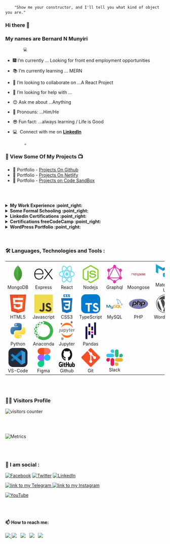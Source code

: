             
        "Show me your constructor, and I'll tell you what kind of object you are." 
<base target="_blank">


### Hi there 👋 
### My names are Bernard N Munyiri

            💻
- 🎆 I’m currently ... Looking for front end employment opportunities
- 📚 I’m currently learning ... MERN
- 🔗 I’m looking to collaborate on ...A React Project
- 🙏 I’m looking for help with ... 
- 😊 Ask me about ...Anything
- 👴 Pronouns: ...Him/He
- 😎 Fun fact: ...always learning / Life is Good
- :computer: &nbsp;Connect with me on **[LinkedIn](www.linkedin.com/in/bernard-njiru-munyiri)** 

           ☕
               
   
     
### 👀 View Some Of My Projects 📺

- 📜 Portfolio - [Projects On Github](https://github.com/bmunyiri?tab=repositories)
- 📜 Portfolio - [Projects On Netlify](https://app.netlify.com/teams/bmunyiri/sites)
- 📜 Portfolio - [Projects on Code SandBox](https://codesandbox.io/u/bmunyiri)

<br/><br/>

<!-- start work experience section -->
<details>
<summary><b> My Work Experience :point_right: </b></summary>
<table>
  <thead>
    <tr>
      <th>Job Name</th>
      <th>Roles & responsibilities</th>
      <th>Duration</th>
    </tr>
  </thead>
  <tbody>
    <tr>
      <td><b><a href="https://www.kenyawebprofessionals.com/">Developer at Kenya Web Professionals</a> </b></td>
      <td>WordPress Developer</td>
      <td>July 2012 - Present</td>
    </tr>
  	<tr>
      <td><b><a href="https://creativeoptionsmd.com/">Weekends Residential Counselor at Creative Options Inc</a> </b></td>
      <td>Group Home Manager on Weekends</td>
      <td>February 2002 - December 2011</td>
    </tr>
    <tr>
      <td><b><a href="https://bmsi.org/">Staff Accountant at Baltimore Medical Systems</a> </b></td>
      <td>General Ledger Reconcilaitions. Bank Reconcilations. Generation of daily reports. Track budgets and variances. Monthly financial reports. Using MS Navision and other softwre.</td>
      <td>December 2006 - January 2009</td>
    </tr>
     <tr>
      <td><b><a href="https://www.capitalfm.co.ke/news/">Divisional Accountant at Capital Group</a></b></td>
      <td>Accounting functions up to final reports for Capital Pagers and Capital Real-Time.</td>
      <td>Oct 2000 - January 2002</td>
    </tr>
  </tbody>
</table>
</details>
<!-- end work experience section -->  
<!-- start work project section -->
<details>
<summary><b> Some Formal Schooling :point_right:</b></summary>
<table>
  <thead>
    <tr>
      <th>School Name</th>
      <th>Program Enrolled</th>
      <th>Description</th>
                <th>Duration</th>
    </tr>
  </thead>
  <tbody>
    <tr>
      <td><a href='https://www.towson.edu/'>Towson University</a></td>
      <td>Accounting Major </td>
      <td>The accounting major provides the necessary accounting courses to prepare students for the CPA exam and public accounting careers in auditing, tax accounting, cost accounting or managerial accounting.</td>
                <td>Fall 2007 - Spring 2011</td>
    </tr>
    <tr>
      <td><a href='https://www.ccbcmd.edu/'>Community College of Baltimore County</a></td>
      <td>Applied Science</td>
      <td>An AAS degree often provides a scientific or technical education to prepare you to enter the workforce after graduation.</td>
                  <td>Spring 2002 - Spring 2006</td>
    </tr>
    </tbody>
</table>
</details>
<!-- end work project section -->

<!-- start work project section -->
<details>
<summary><b>Linkedin Certifications :point_right:</b></summary>
<table>
  <thead>
    <tr>
      <th>LinkedIn Learning Certificate</th>
      <th>Course Enrolled</th>
      <th>Description</th>
    </tr>
  </thead>
  <tbody>  
               <tr>
      <td><a href='https://www.linkedin.com/learning/certificates/69a164a271bd55932afcf454177703ae2e131b934221cd62f3832ec61e3eb94a?trk=share_certificate%20#informationmanagement.'>Course
Information Management: Document Security</a></td>
      <td>Course
Information Management: Document Security</td>
      <td>Learn how to balance the need for cloud-based collaboration with document security best practices. In this course, Phil Gold explores how to structure an enterprise content management solution that ensures that documents are both collaborative and safe. Phil begins by reviewing basic server and security concepts, including different server structures, multilevel authentication layers, and data retention policies. He then discusses how to set security levels that don't negatively impact productivity, provide access for remote employees, and manage permissions. To wrap up, he shares best practices that can empower users to keep their documents secure.
                  Learning objectives:
Identify the group of people to be notified when making a document policy or procedure change.
Recognize which types of documentation requires higher levels of security.
Name the two rights available at folder level during collaboration.
Recall the purpose of version control.
Determine which application allows multiple libraries with custom permissions.
Identify the term used for add-ins within the SharePoint application.
Explain the most common cause of data breaches</td>
    </tr>     
              <tr>
      <td><a href='https://www.linkedin.com/learning/certificates/ee9e0029db5e7f5c631a4af60bfa7092991cee28bb28da495ec3682b406aa5bf?trk=share_certificate #worklifebalance #careermanagement.'>Building a Flexible Career</a></td>
      <td>Building a Flexible Career</td>
      <td>Do you want to work from home, adopt a more flexible schedule, or transition to a freelance role? Flexible work options for career-oriented professionals have been rapidly expanding, but it's not always easy knowing how to break into the market. This course is designed to help you build a career that fits your life, whether that means finding a new job or asking for more flexibility in your current position. Brie Reynolds teaches you about the growing flexible job market and shows how to build skills to be successful. She also introduces strategies to convince your current employer to offer flexible work, and to find legitimate and professional flexible job listings. Plus, get resume and interview prep tips to get hired. If you want to break out of the 9 to 5 or find better balance between work and life, this is the course for you.
__Learning objectives:__
Recognize how common flexible jobs are in the economy.
Identify what area is leading the economy in flexible jobs.
Recall what you should do before talking with your manager about flexible work opportunities.
Explain the problem with using the key phrase “work from home” when searching for jobs online.
Identify when during the interview process you should explore the possibility of flexible work.
                          </td>
    </tr>         <tr>
      <td><a href='https://www.linkedin.com/learning/certificates/9cc0a0433fa4e89d0be4109ad249b8ff581df19e1b1ccaf1e53798f23d1dad8b?trk=share_certificate%20#xaas.'>Everything as a Service (XaaS) is the Future of Business</a></td>
      <td>Everything as a Service (XaaS) is the Future of Business</td>
      <td>The world of work is moving rapidly from on premises to online. Everything as a Service (XaaS)—a category of computing that allows individuals and organizations to easily acquire a variety of computing-related services over the internet—is fueling this digital transformation. Curious about how XaaS can help you compete in a rapidly evolving global marketplace? This course can help. Tune in to learn what XaaS is in business terms, how it can help your organization, and the skills and prerequisites you need to implement it.

Instructor Jonathan Reichental begins by demystifying the origins of XaaS, as well as the most important as-a-service models, such as software as a service (SaaS), infrastructure as a service (IaaS), and platform as a service (PaaS). He then lays out why XaaS needs to be part of any digital transformation strategy, as well as what to know before implementing it. Plus, he provides a case study that shows how XaaS is being used by real-world businesses.</td>
    </tr>             <tr>
      <td><a href='https://www.linkedin.com/learning/certificates/173402eb66ef13bf89cbc4e90ae0528f81251d0c7a730cd13fdc2ba6150397da?trk=share_certificate #mongodb.'>MongoDB Essential Training</a></td>
      <td>MongoDB Essential Training</td>
      <td>MongoDB is a NoSQL document database with an expressive and intuitive query language. While MongoDB is easy to get started with, there is more to using MongoDB than storing and retrieving JSON documents. In this course, Naomi Pentrel teaches MongoDB essentials, covering CRUD operations, aggregation pipelines, and drivers as well as advanced database features and database administration topics. If you’re looking for the knowledge to run MongoDB effectively in production, how to perform advanced queries, and how to administer databases, join Naomi in this course.</td>
    </tr>  
                <tr>
      <td><a href='https://www.linkedin.com/learning/certificates/efcf272499c039ac4087f5a85fc6d624e4bca02474f84be4cd88d970212b7b14?trk=share_certificate%20#industry40.'>Foundations of the Fourth Industrial Revolution (Industry 4.0)</a></td>
      <td>Foundations of the Fourth Industrial Revolution (Industry 4.0)</td>
      <td>The world is being transformed by a fourth industrial revolution. Sometimes referred to as Industry 4.0 or I4.0, the fourth industrial revolution takes the digital revolution a step further. The technology at its center—large-scale, low-cost automation and machine intelligence—has the potential to affect how we learn, work, move, communicate, and interact. This lecture-based series reviews the disruptive changes underway in science and culture and their impact on the future. Learn about the main technologies that are emerging, including artificial intelligence and blockchain, and their effect on cities, industries, and people. Dr. Jonathan Reichental also explains how people can take action to ensure Industry 4.0 doesn't leave anybody behind.</td>
    </tr>  
              <tr>
      <td><a href='https://www.linkedin.com/learning/certificates/f5f0839a64f16374effe2860ed7a54957426238f871725c02b2a055bf59f431f?trk=share_certificate #mongodb.'>Advanced MongoDB Code Challenges</a></td>
      <td>Advanced MongoDB Code Challenges</td>
      <td>MongoDB is one of the most popular nonrelational databases in the world. If you’re looking to build out your skill set, your best move may be to dive right in. In this approachable, hands-on course, instructor John Cokos leads intermediate to advanced users through a series of practical coding challenges to help you get the most out of MongoDB. Learn how to query or find using aggregation pipelines to process documents, sort and group records, shape your output, and create calculated fields. Along the way, you’ll build out your toolbox with the necessary skills to work with multiple documents and relationships.</td>
    </tr>
                  <tr>
      <td><a href='https://www.linkedin.com/learning/certificates/1532185e8744eafafdc555bbf3cbb7133f37850e4d2347cb73e65a85d535f866?trk=share_certificate #jobsearchstrategies.'>Finding a Remote Job</a></td>
      <td>Finding a Remote Job</td>
      <td>Do you want a remote job? Do you want more job flexibility? Do you want to be able to work from anywhere? If you are looking for a job that aligns with your life, then a remote job might be right for you. Mike Gutman, remote work consultant and former marketing director at FlexJobs, explains how the remote job market has shifted and how you can position yourself to build a remote career. He goes over the pitfalls to avoid, how to build a remote-friendly resume and cover letter, regardless of your remote experience, and how to navigate the remote job search, application, and interview process. This course is designed to help you get your resume to the top of the stack, so you can land that next remote job and invest in your remote skills for the long haul.</td>
    </tr>
               <tr>
      <td><a href='https://www.linkedin.com/learning/certificates/7952ae5dc06fff594eb49e0d26f10fd20aaa842e9d5a0340a12159f28d451834?trk=share_certificate #telecommuting #virtualoffice.'>Remote Work Foundations</a></td>
      <td>Remote Work Foundations</td>
      <td>When you unlock the power of remote work, you can ditch your commute, work where you focus best, and spend more time doing things you love, all while advancing your career. In this course, coach Mike Gutman from FlexJobs shows how to use today's cloud-based communication and collaboration tools to get work done from anywhere, while remaining connected to your organization. He reveals how you can create a productive work environment at home or around town by structuring your day correctly and avoiding distractions. He also explains how to build rapport with remote colleagues so you feel like you're part of the team and succeed in your remote career. Watch this course to learn how to work productively, when and where you want, and achieve the freedom and flexibility you need for a more balanced life.

Note: This course was featured in Market Watch, Inc., Fortune, Forbes, and Entrepreneur.</td>
    </tr>
    <tr>
      <td><a href='https://www.linkedin.com/learning/certificates/297ed42265b3be5edbebf0787e049d0e79677ed52505193f69d173978dc0beab?trk=share_certificate%20#remoteteammanagement.'>Managing Virtual Teams</a></td>
      <td>Managing Virtual Teams</td>
      <td>Working remotely has been on the rise for many years now, with research showing that hiring managers expect nearly half of all their workers to be working remotely over the next decade. While many trends feed into this way of organizing work, managing the work effectively will be key to the success of organizations globally. In this course, instructor Phil Gold provides managers with a clear approach for getting the most out of their remote teams. He zeros in on the key factors that will ensure productivity, engagement, and growth, as well as a manager’s role in building trust, removing roadblocks, nurturing connections with team members, and setting clear goals.

Note: This course was featured in Market Watch, Inc., Fortune, Forbes, and Entrepreneur.</td>
    </tr>
    <tr>
      <td><a href='https://www.linkedin.com/learning/certificates/94677df6f9d7a9fe83932d20a2366aa94bbf90fc73205498c2ee79cc679250d0?trk=share_certificate%20#php.'>PHP Essential Training</a></td>
      <td>PHP Essential Training</td>
      <td>PHP is a popular programming language that you can use to write simple code for web pages. If you have been using HTML to develop websites, learning PHP will allow you to create dynamic pages. In this course, learn the fundamentals of PHP. Kevin Skoglund covers concepts such as how to embed PHP code into an HTML page, and reviews the basic PHP data types such as strings and arrays. He also covers the different control structures in PHP, how to work with built-in PHP functions, and how to define your own custom functions.</td>
    </tr>
                  <tr>
      <td><a href='https://www.linkedin.com/learning/certificates/3e37b9501fab768cc4b4b20fe21effe40fbb546a7a06889271d55783d201c773?trk=share_certificate #digitaltransformation.'>Digital Transformation</a></td>
      <td>Digital Transformation</td>
      <td>It seems as though everywhere you turn, digital transformation is happening. But what is digital, exactly, and what does it encompass? In this course, instructor Peter High helps business leaders better understand the definition of the term; the implications for people, processes, and technology; the risks of ignoring the digital transformation trend; and the rewards one can garner from riding this wave. Learn about the different stages of digital maturity, and the best ways to draw inspiration and insights from digital native companies like Google, Amazon, and Netflix, as well as from digital immigrant companies like FedEx and Domino's Pizza. He also covers the ideal backgrounds of digital leaders. Peter wraps up the course by explaining how to create a strategic digital transformation plan for your organization.</td>
    </tr>
                  <tr>
      <td><a href='https://www.linkedin.com/learning/certificates/692d646933c37f6e1c8f4f36d75365af14b61961f8ff3abf6c7da59ce3414fc3?trk=share_certificate #wordpress.'>WordPress 5 Essential Training</a></td>
      <td>WordPress 5 Essential Training</td>
      <td>WordPress powers millions of blogs and websites. Available in 180 languages, WordPress can be hosted on any server, accessed in any browser, and built into almost anything you imagine: blog, portfolio, website, or online store. Learn how to create your own web experiences with this powerful and open-source publishing platform. Instructor Morten Rand-Hendriksen helps you get the most out of WordPress and create feature-rich blogs and websites. Morten explains how to create and publish posts and pages; create and edit blocks; and define reusable content blocks to take full advantage of the new block editor codenamed "Gutenberg."

Note: This course covers WordPress 5. The training will be updated as WordPress evolves.</td>
    </tr>
                  <tr>
      <td><a href='https://www.linkedin.com/learning/certificates/6db1ff6fe7ec8f36620d7b4b4b398bc89bd143468865f778e720c160731f8a49?trk=share_certificate #teamwork.'>Teamwork Foundations</a></td>
      <td>Teamwork Foundations</td>
      <td>Whatever job you do, it’s likely you work in a team. Your performance will depend on your ability to work successfully with other people. Learn the qualities of effective teams and the role you, as a team member, play in creating a healthy, productive team in this course taught by management trainer Chris Croft. In addition to the importance of knowing your own strengths and weaknesses, Chris emphasizes the significance of delivering what is expected of you, listening to other team members, communicating clearly, playing more than one role, and being supportive. The training is jam-packed with practical ideas to become a great team player and help you and your organization become more successful.</td>
    </tr>
                  <tr>
      <td><a href='https://www.linkedin.com/learning/certificates/71613106ca8d9cde1de2c41c76344d7bc0cafdd3fc804ab747c489c2a0245545?trk=share_certificate #javascript.'>JavaScript: Patterns</a></td>
      <td>JavaScript: Patterns</td>
      <td>For the past two decades, programmers have structured both their code and their conversations about code around the patterns first described in Design Patterns, the classic Gang of Four book. JavaScript programmers have participated in these conversations, but the patterns discussed mostly fit in the world of orthodox object-oriented programming. In this course, Emmanuel Henri explains how these patterns fit with JavaScript. He demystifies the purpose of some of the most common patterns, providing code examples along the way. Learn about key creational, structural, and behavioral design patterns, and how you can apply each of them in your JavaScript code.</td>
    </tr>
                  <tr>
      <td><a href='https://www.linkedin.com/learning/certificates/301cb3050cf59c7de3ecfe0db1c59e64c14801933a6a52f6887d3ca17dbb6faa?trk=share_certificate #careermanagement.'>Get Ready for Your Coding Interview</a></td>
      <td>Get Ready for Your Coding Interview</td>
      <td>If you've nabbed an interview for a software development position, it's likely that you'll have to face a common hurdle—the coding interview. If you're not sure what to expect, or you'd like to brush up on the essential topics that candidates are often tested on, then this course is for you.

Follow YK Sugishita as he explains what to keep in mind as you prepare for coding interviews. YK covers useful concepts that can help you master your interview, followed by practice problems that test what you know. YK reviews key concepts such as two-dimensional arrays, time complexity, Big-O notation, and hash tables. To wrap up, he shares a few tips for acing your interview, such as how to come up with an optimal solution. Even if you're not prepping for an upcoming job interview, tackling the coding problems covered in this course is a great way to sharpen your programming skills.</td>
    </tr>
                  <tr>
      <td><a href='https://www.linkedin.com/learning/certificates/ad3a880dd06590de4a860dfb6f785e0d4197792fa23b4755dd4c6714b32ab63b?trk=share_certificate #javascript.'>JavaScript: Maps and Sets</a></td>
      <td>JavaScript: Maps and Sets</td>
      <td>Programming languages are always evolving and changing, and JavaScript is no exception. Over time, JavaScript has grown, and many new aspects have been added, including maps and sets. JavaScript maps and sets may sound simple, but they aren't quite the same as their counterparts in other programming languages. In this course, software engineer Jamie Pittman covers the ins and outs of JavaScript maps and sets, their syntax, how they work, and how to integrate them into your daily coding practice. Topics covered include a general overview of these features, when and where to use them, their WeakMap and WeakSet versions, and the various methods and properties associated with them.</td>
    </tr>
                  <tr>
      <td><a href='https://www.linkedin.com/learning/certificates/37a56b3e63d64b8c687bae643ca243c280dbc9f046fed7416d7cf7873b7dff20?trk=share_certificate #expressjs.'>Express Essential Training</a></td>
      <td>Express Essential Training</td>
      <td>Are you looking for a quick introduction on the basics of using Express? Express is a flexible, minimalist framework that sits on top of Node.js, allowing you to build powerful websites and web applications with quick and easy-to-use APIs. In this course, full-stack software engineer Jamie Pittman shows you how to get started with this engaging, popular framework.

Learn the basics of how to set up Express, create a server, and build an application with the Express application generator. Explore essential routing concepts, core HTTP methods, JavaScript handler code, and how to work with middleware. Get tips on how to debug an Express application and use Express with other available databases. And because security is a top concern for all developers, Jamie shares best practices for structuring your environment for safety.</td>
    </tr>
                  <tr>
      <td><a href='https://www.linkedin.com/learning/certificates/13ab0de284e485c55409eea5441662516d757305ae434ccce41936e6e7766574?trk=share_certificate #reacthooks.'>React Hooks</a></td>
      <td>React Hooks</td>
      <td>React Hooks embed logic into functions in new React applications. In this course, instructor Eve Porcello covers various styles of Hooks usage and ways to integrate them into your programming workflow. She tells you how Hooks came to be part of the library, then walks you through how to install Create React App. Eve covers how you can use the useState Hook to handle different types of state variables and work with component trees. The useEffect Hook can be used for several application side effects, whenever the state of the app changes. Eve teaches you how to work with the dependency array effect and fetch data with the useEffect Hook. Next, she explains several additional Hooks and steps through the process of creating custom Hooks. In conclusion, Eve shows you some different directions you can pursue to improve your knowledge of the React ecosystem.</td>
    </tr>
    </tbody>
</table>
</details>
<!-- end work project section -->
<!-- start work project section -->
<details>
<summary><b>Certifications freeCodeCamp :point_right:</b></summary>
<table>
  <thead>
    <tr>
      <th>freeCodeCamp Learning Certificate</th>
      <th>Program Enrolled</th>
      <th>Description</th>
    </tr>
  </thead>
  <tbody>
                <tr>
      <td><a href='https://www.freecodecamp.org/certification/Bernard-N-Munyiri/front-end-development-libraries'>Front End Development Libraries</a></td>
      <td>Front End Development Libraries</td>
      <td>Developer Certification, representing approximately 300 hours of coursework..</td>
    </tr>
    <tr>
      <td><a href='https://www.freecodecamp.org/certification/Bernard-N-Munyiri/javascript-algorithms-and-data-structures'>JavaScript Algorithms and Data Structures</a></td>
      <td>Front End Development Libraries</td>
      <td>Developer Certification, representing approximately 300 hours of coursework..</td>
    </tr>
    <tr>
      <td><a href='https://www.freecodecamp.org/certification/Bernard-N-Munyiri/responsive-web-design'</a>Responsive Web Design</td>
      <td>Responsive Web Design</td>
      <td>Developer Certification, representing approximately 300 hours of coursework..</td>
    </tr>
    </tbody>
</table>
</details>
<!-- end work project section -->
<!-- start work experience section -->
<details>
<summary><b> WordPress Portfolio :point_right: </b></summary>
<table>
  <thead>
    <tr>
      <th>Company Name</th>
      <th>Website Link</th>
      </tr>
  </thead>
  <tbody>
    <tr>
                <td>Kenya Web Professionals</td>
      <td><a href='https://kenyawebprofessionals.com'>Kenya Web Professionals</a></td>
    </tr>
                 <tr>
                             <td>Aqua Systems Kenya</td>
   <td><a href='https://aquasystemskenya.co.ke'>Aqua Systems Kenya</a></td>
    </tr>
                 <tr>
                             <td>My lil Store Kenya </td>
    <td><a href='http://mylilstorekenya.com'>My lil Store Kenya</a></td>
    </tr>
              <tr>
                          <td>Safes and Office Security Ltd</td>
                        <td><a href='http://safesandofficesecurity.com'>Safes and Office Security Ltd</a></td>
              </tr>
                <tr>
                          <td>Synergy International ICCT</td>
                          <td><a href='http://www.synergyicct.org'>Synergy International ICCT</a></td>
              </tr>
                <tr>
                          <td>Manufacturers & Suppliers (K) Ltd</td>
                        <td><a href='https://mslabrasives.com'>Manufacturers & Suppliers (K) Ltd</a></td>
              </tr>
                <tr>
                          <td>iNFiNiTY Baisikeli Ltd</td>
                         <td><a href='https://infinity.ke'>iNFiNiTY Baisikeli Ltd</a></td>
              </tr>
                <tr>
                          <td>MacDavidson Consulting Group Limited</td>
                          <td><a href='http://www.macdavidson.co.ke'>MacDavidson Consulting Group Limited</a></td>
              </tr>
                <tr>
                          <td>Stoic The Award-Winning Company</td>
                          <td><a href='http://stoiccarcentre.com'>Stoic The Award-Winning Company</a></td>
              </tr>
    </tbody>
</table>
</details>
<!-- end work experience section -->  

<br/>
<br/>

### :hammer_and_wrench: Languages, Technologies and Tools :


<table>
  <tr>
    <td align="center" width="96">
      <a >
        <img src="./mongodb-original.svg" width="60" height="60" alt="MongoDB" />
      </a>
      <br>MongoDB
    </td>
    <td align="center" width="96">
      <a >
        <img src="./express-original.svg" width="60" height="60" alt="express" />
      </a>
      <br>Express
    </td>
    <td align="center" width="96">
      <a >
        <img src="./react-original.svg" width="60" height="60" alt="React" />
      </a>
      <br>React
    </td>
    <td align="center" width="96">
      <a >
        <img src="./nodejs-original.svg" width="60" height="60" alt="Nodejs" />
      </a>
      <br>Nodejs
    </td>
    <td align="center" width="96">
      <a >
        <img  src="./graphql-plain.svg" width="60" height="60" alt="Graphql"  />     
      </a>
      <br>Graphql
    </td>
    <td align="center" width="96">
      <a  >
        <img src="./Moongose.png" width="60" height="60" alt="Moongose"   />
      </a>
      <br>Moongose
    </td>
        <td align="center" width="96">
      <a >
        <img src="https://github.com/devicons/devicon/blob/master/icons/materialui/materialui-original.svg" width="60" height="60" alt="materialui"   />
      </a>
      <br>Material-UI
    </td>
             <td align="center" width="96">
      <a >
        <img src="./jest-plain.svg" width="60" height="60" alt="Jest" />
      </a>
      <br>Jest
    </td>
      <td align="center" width="96">
      <a 
        <img src="#" width="60" height=60" alt="" />
      </a>
      <br>
    </td>        
  </tr>
     <tr>
    <td align="center" width="96"> 
      <a  >
        <img src="https://github.com/devicons/devicon/blob/master/icons/html5/html5-original.svg" width="60" height="60" alt="HTML5" />
      </a>
      <br>HTML5
    </td>
    <td align="center" width="96">
      <a  >
        <img src="https://github.com/devicons/devicon/blob/master/icons/javascript/javascript-original.svg" width="60" height="60" alt="javascript" />
      </a>
      <br>Javascript
    </td>
     <td align="center"  width="96">
      <a >
        <img src="https://github.com/devicons/devicon/blob/master/icons/css3/css3-plain-wordmark.svg" width="60" height="60" alt="CSS3" />
      </a>
      <br>CSS3
    </td>       
    <td align="center"  width="96">
      <a >
        <img src="https://github.com/tandpfun/skill-icons/blob/main/icons/TypeScript.svg" width="60" height="60" alt="TypeScript" />
      </a>
      <br>TypeScript
    </td>
        <td align="center" width="96">
      <a >
        <img src="https://github.com/devicons/devicon/blob/master/icons/mysql/mysql-original-wordmark.svg" width="60" height="60" alt="MySQL"/>
          </a>
      <br>MySQL
    </td>
    <td align="center"  width="96">
      <a >
        <img src="https://github.com/devicons/devicon/blob/master/icons/php/php-original.svg" width="60" height="60" alt="php" />
            </a>
      <br>PHP
    </td>
    <td align="center" width="96">
      <a  >
        <img src="./wordpress-plain.svg" width="60" height="60" alt="wordpress" />
      </a>
      <br>Wordpress
    </td>
    <td align="center" width="96">
      <a  >
        <img src="./woocommerce-plain.svg" width="60" height="60" alt="woocommerce"/>
      </a>
      <br>WooCommerce
    </td>
    <td align="center" width="96">
      <a  >
        <img src="./elementor.png" width="60" height="60" alt="elementor" />
      </a>
      <br>Elementor
    </td>
  </tr>
  <tr>
    <td align="center" width="96"> 
      <a  >
        <img src="./python-original.svg" width="60" height="60" alt="python" />
      </a>
      <br>Python
    </td>
    <td align="center" width="96">
      <a  >
        <img src="./anaconda-original.svg" width="60" height="60" alt="Anaconda" />
      </a>
      <br>Anaconda
    </td>
     <td align="center"  width="96">
      <a >
        <img src="./jupyter-original-wordmark.svg" width="60" height="60" alt="jupyter" />
      </a>
      <br>Jupyter
    </td>       
    <td align="center"  width="96">
      <a >
        <img src="pandas-original.svg" width="60" height="60" alt="pandas" />
      </a>
      <br>Pandas
    </td>
        <td align="center" width="96">
      <a >
        <img />
      </a>
      <br>
    </td>
    <td align="center"  width="96">
      <a >
        <img  />
      </a>
      <br>
    </td>
    <td align="center" width="96">
      <a  >
        <img  />
      </a>
      <br>
    </td>
    <td align="center" width="96">
      <a  >
        <img />
      </a>
      <br>
    </td>
    <td align="center" width="96">
      <a  >
        <img  />
      </a>
      <br>
    </td>
  </tr>
    <tr>
    <td align="center" width="96"> 
      <a  >
        <img src="https://github.com/tandpfun/skill-icons/blob/main/icons/VSCode-Dark.svg" width="60" height="60" alt="VSCode" />
      </a>
      <br>VS-Code
    </td>
    <td align="center" width="96">
      <a  >
        <img src="https://github.com/devicons/devicon/blob/master/icons/figma/figma-original.svg" width="60" height="60" alt="Figma" />
      </a>
      <br>Figma
    </td>
     <td align="center"  width="96">
      <a >
        <img src="https://github.com/devicons/devicon/blob/master/icons/github/github-original-wordmark.svg" width="60" height="60" alt="Github" />
      </a>
      <br>Github
    </td>       
    <td align="center"  width="96">
      <a >
        <img src="git-original.svg" width="60" height="60" alt="git" />
      </a>
      <br>Git
    </td>
        <td align="center" width="96">
      <a >
        <img src="https://github.com/devicons/devicon/blob/master/icons/slack/slack-original.svg" />
      </a>
      <br>Slack
    </td>
    <td align="center"  width="96">
      <a >
        <img  />
      </a>
      <br>
    </td>
    <td align="center" width="96">
      <a  >
        <img  />
      </a>
      <br>
    </td>
    <td align="center" width="96">
      <a  >
        <img />
      </a>
      <br>
    </td>
    <td align="center" width="96">
      <a  >
        <img  />
      </a>
      <br>
    </td>
  </tr>
</table>

  
<br/><br/>

### 🚴‍♂️ Visitors  Profile
<img alt="visitors counter" src="https://profile-counter.glitch.me/bmunyiri/count.svg">

<br/><br/>

![Metrics](https://metrics.lecoq.io/bmunyiri?template=classic&base=header%2C%20activity%2C%20community%2C%20repositories%2C%20metadata&base.indepth=false&base.hireable=false&base.skip=false&config.timezone=Africa%2FNairobi)

<br/><br/>

### 🍹 I am social :

[![Facebook](https://img.shields.io/badge/Facebook-%231877F2.svg?&style=flat-square&logo=facebook&logoColor=white)](https://facebook.com/kenyawebpro) 
[![Twitter](https://img.shields.io/badge/Twitter-%231DA1F2.svg?&style=flat-square&logo=twitter&logoColor=white)](https://twitter.com/kenyawebpro) 
[![LinkedIn](https://img.shields.io/badge/LinkedIn-%230077B5.svg?&style=flat-square&logo=linkedin&logoColor=white)](https://linkedin.com/in/bernard-njiru-munyiri) 

<a href="https://t.me/Bernard">
    <img alt="link to my Telegram" src="https://img.shields.io/static/v1?label&message=@Bernard&color=26A5E4&style=flat&logo=telegram&logoColor=whitesmoke" />
</a>
<a href="https://www.instagram.com/kenyawebprofessionals">
    <img alt="link to my Instagram" src="https://img.shields.io/static/v1?label&message=@kenyawebprofessionals&color=7E3ACE&style=flat&logo=instagram&logoColor=whitesmoke" />
</a>

[![YouTube](https://img.shields.io/badge/YouTube-%23FF0000.svg?&style=flat-square&logo=youtube&logoColor=white)](https://youtube.com/channel/UCtdxACSWwzAU3VcntqyX8QQ)

<br/><br/>

   #### 📫 How to reach me:
  
 <a href="mailto:bernard.munyiri@gmail.com"> <img src="https://img.icons8.com/fluent/48/000000/gmail.png" width="3.5%"/> [<img src="https://img.icons8.com/color/48/000000/linkedin.png" width="3.5%"/>](https://www.linkedin.com/in/https://github.com/bmunyiri/bmunyiri/blob/main/www.linkedin.com/in/bernard-njiru-munyiri/)  &nbsp; [<img src="https://img.icons8.com/fluent/48/000000/facebook-new.png" width="3.5%"/>](https://www.facebook.com/kenyawebpro/)  &nbsp; [<img src="https://img.icons8.com/color/48/000000/twitter.png" width="3.5%"/>](https://twitter.com/kenyawebpro)  &nbsp; [<img src="https://img.icons8.com/fluent/48/000000/instagram-new.png" width="3.5%"/>](https://www.instagram.com/kenyawebprofessionals/) 
